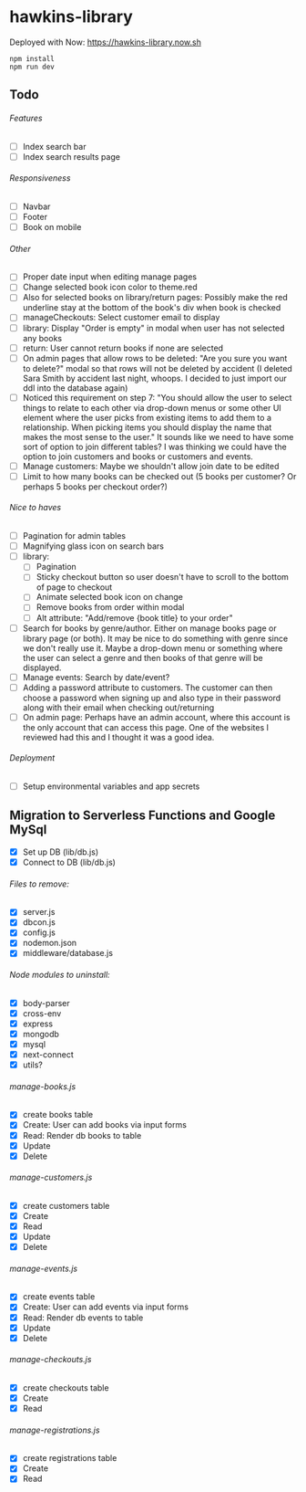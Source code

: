 # hawkins-library

Deployed with Now: <a href="https://hawkins-library.now.sh" target="_blank" rel="noopener noreferrer">https://hawkins-library.now.sh</a>

```
npm install
npm run dev
```

## Todo

###### Features

- [ ] Index search bar
- [ ] Index search results page

###### Responsiveness

- [ ] Navbar
- [ ] Footer
- [ ] Book on mobile

###### Other

- [ ] Proper date input when editing manage pages
- [ ] Change selected book icon color to theme.red
- [ ] Also for selected books on library/return pages: Possibly make the red underline stay at the bottom of the book's div when book is checked
- [ ] manageCheckouts: Select customer email to display
- [ ] library: Display "Order is empty" in modal when user has not selected any books
- [ ] return: User cannot return books if none are selected
- [ ] On admin pages that allow rows to be deleted: "Are you sure you want to delete?" modal so that rows will not be deleted by accident (I deleted Sara Smith by accident last night, whoops. I decided to just import our ddl into the database again)
- [ ] Noticed this requirement on step 7: "You should allow the user to select things to relate to each other via drop-down menus or some other UI element where the user picks from existing items to add them to a relationship. When picking items you should display the name that makes the most sense to the user." It sounds like we need to have some sort of option to join different tables? I was thinking we could have the option to join customers and books or customers and events.
- [ ] Manage customers: Maybe we shouldn't allow join date to be edited
- [ ] Limit to how many books can be checked out (5 books per customer? Or perhaps 5 books per checkout order?)

###### Nice to haves

- [ ] Pagination for admin tables
- [ ] Magnifying glass icon on search bars
- [ ] library:
  - [ ] Pagination
  - [ ] Sticky checkout button so user doesn't have to scroll to the bottom of page to checkout
  - [ ] Animate selected book icon on change
  - [ ] Remove books from order within modal
  - [ ] Alt attribute: "Add/remove {book title} to your order"
- [ ] Search for books by genre/author. Either on manage books page or library page (or both). It may be nice to do something with genre since we don't really use it. Maybe a drop-down menu or something where the user can select a genre and then books of that genre will be displayed.
- [ ] Manage events: Search by date/event?
- [ ] Adding a password attribute to customers. The customer can then choose a password when signing up and also type in their password along with their email when checking out/returning
- [ ] On admin page: Perhaps have an admin account, where this account is the only account that can access this page. One of the websites I reviewed had this and I thought it was a good idea.

###### Deployment

- [ ] Setup environmental variables and app secrets

## Migration to Serverless Functions and Google MySql

- [x] Set up DB (lib/db.js)
- [x] Connect to DB (lib/db.js)

###### Files to remove:

- [x] server.js
- [x] dbcon.js
- [x] config.js
- [x] nodemon.json
- [x] middleware/database.js

###### Node modules to uninstall:

- [x] body-parser
- [x] cross-env
- [x] express
- [x] mongodb
- [x] mysql
- [x] next-connect
- [x] utils?

###### manage-books.js

- [x] create books table
- [x] Create: User can add books via input forms
- [x] Read: Render db books to table
- [x] Update
- [x] Delete

###### manage-customers.js

- [x] create customers table
- [x] Create
- [x] Read
- [x] Update
- [x] Delete

###### manage-events.js

- [x] create events table
- [x] Create: User can add events via input forms
- [x] Read: Render db events to table
- [x] Update
- [x] Delete

###### manage-checkouts.js

- [x] create checkouts table
- [x] Create
- [x] Read

###### manage-registrations.js

- [x] create registrations table
- [x] Create
- [x] Read
